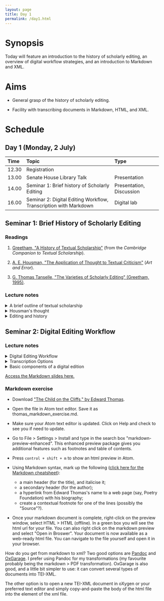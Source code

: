 ```yaml
---
layout: page
title: Day 1
permalink: /day1.html
---
```


# Synopsis

Today will feature an introduction to the history of scholarly editing, an overview of digital workflow strategies, and an introduction to Markdown and XML.

# Aims

- General grasp of the history of scholarly editing.

- Facility with transcribing documents in Markdown, HTML, and XML.

# Schedule

## Day 1 (Monday, 2 July)

Time  | Topic                                                                         | Type
:---- | :---------------------------------------------------------------------------- | :-----------------------
12.30 | Registration                                                                  |
13.00 | Senate House Library Talk                                                     | Presentation             |
14.00 | Seminar 1: Brief history of Scholarly Editing                                 | Presentation, Discussion |
16.00 | Seminar 2: Digital Editing Workflow, Transcription with Markdown | Digital lab              |

## Seminar 1: Brief History of Scholarly Editing

### Readings

1. [Greetham, "A History of Textual Scholarship"](/Day1/greetham-history-textual-scholarship.pdf) (from the *Cambridge Companion to Textual Scholarship*).

2. [A. E. Housman, "The Application of Thought to Textual Criticism"](../readings/housman_application_of_thought.html) (*Art and Error*).

3. [G. Thomas Tanselle, "The Varieties of Scholarly Editing" (Greetham, 1995)](../readings/tanselle_varieties_of_editing.pdf).

### Lecture notes

<details>
  <summary>A brief outline of textual scholarship </summary>
  <br />
  <ul>
  <li><p>Peisistratus (560–527 BCE) orders the 'official' text of Homer. The primary challenge was to build a coherent text from myriad versions spoken by the rhapsodes. This could be a viable beginning of textual criticism, i.e., being aware of variance and attending to authenticity and authority (whatever those terms mean). (Discuss!)</p></li>
  <li><p>Lycurgus (c. 390–324 BCE) arranges for single texts of Aeschylus, Sophocles, and Euripedes to be deposited into Athenian archives.</p></li>
  <li><p>The history of textual editing is a history of arguments about the meaning of terms such as authenticity and authority. It is also a record of humans grappling with the contingencies of cultural imagination, tradition, and artifacts.</p></li>
  <li><p>What is the <em>textus receptus</em>? When mistakes in a received (published) edition prevail: E.g., Falstaff "babbl'd o' green fields" (Shakespeare, <em>Henry V</em>); "soiled fish of the sea" (Melville, <em>White-Jacket</em>).</p></li>
  <li><p>Library of Alexandria: manuscript copying was a common practice, since all incoming ships had to declare any manuscripts in their possession. Any manuscripts declared would then be copied and deposited in libraries. Their copies were only labeled differently if they had differences.</p></li>
  <li><p>The birth of collation as an editorial practice; and dealing with analogy versus anomaly: the Alexandrians sought to emend texts that had, in their judgment, corruptions. Their practice is idealistic: the best text is not based on any actual document but rather a new document that seeks to bring out the best readings from all the extant texts.</p></li>
  <li><p>Pergamum, the other civic rival to Alexandria, switched to using parchment (animal skin) after Alexandria banished papyrus exports during a trade conflict. Generally, the Pergamanian scholars accepted the necessity of corruption and sought to identify the "best text" based on a careful examination of all surviving witnesses. The "best text" would be based on an actual historical document, rather than the Alexandrian text, which was a reconstructed text. Texts from neither of these epochs survive, but citations of them exist in medieval scholias.</p></li>
  <li><p>Descriptive Bibliography. Callimachus (c. 305–240 BCE) created the first record of Greek manuscripts, <em>Pinakes</em> (Tablets).</p></li>
  <li><p>Late classical era: the birth of textual commentaries (Servius Honoratus on Virgil, for example). Why is this important? The textual commentaries include quotes of important works and other cultural and historical information that have been otherwise lost. Hugh Cayless offers a good primer on Servius, as well as some thoughts on digital editing, <a href="https://blogs.library.duke.edu/dcthree/2018/01/10/digital-servius/">on his blog</a>.</p></li>
  <li><p>Biblical scholarship: problems of vocalisation, accentuation, and word-division in consonantal Hebrew. Masoretic text (Hebrew and Aramaic copies, c. 7th–9th centuries CE) versus Greek Septuagint translation versus the Dead Sea Scrolls. The Old Testament is far less complicated (textually speaking) than the transmission of the Greek New Testament. Jerome's <em>Vulgate</em>, commissioned by Pope Damascus I in the late 4th century CE, was the first Latin Bible that was based on surviving witnesses (~8000 manuscripts!).
</p></li>
<li><p>Medieval period saw a period of conservation, copying mostly religious works and trying to reconcile them, as much as possible, with classical (pagan) works. The Caroline Reformation led to a standardised script that made various European national scripts consistent––a significant portion of surviving manuscripts of classical literature is the result of copies made in monasteries with Carolingian script. Meanwhile, Constantinople's holdings of Greek manuscripts were crucial to Italian humanists' serious return to Greek study in the late fourteenth–early fifteenth century.</p></li>
<li><p>Copying work transferred from the hands of monks to those of professional scribes, often in universities. The great poet Petrarch's partial reconstruction of Livy's histories was a rigorous editorial project based on manuscript fragments in many medieval repositories. Poggio Bracciolini (1380–1459), acting as papal secretary, found manuscripts all over Europe of prominent classical thinkers. Bracciolini even invented a new humanist script that was far more clear and readable than the prevailing <em>textura</em> (i.e., gothic) script of the day. This is a good moment to reflect on the desire for humanists over time to invent inscription technologies that are consistent, readable, and shareable––a set of values very important to so-called "digital humanities" today.</p></li>
<li><p>Another figure worth noting: Lorenzo Valla (1407–57), the great debunker of forgeries: the <em>Donation of Constantine</em> and the letters of Seneca and St. Paul, e.g. He also sought to emend Jerome's <em>Vulgate</em>. His edition, based on Greek and patristic texts, was published by Erasmus in 1505. Similarly, Politian (1454–94) searched for earliest recoverable version of a manuscript––this foreshadowed the genealogical method of plotting a linear path of textual transmission. Politian derived the method of <em>eliminatio codicum descriptorum</em>, the removal of "descriptive" or derived copies as witnesses to an authentic version. This led to the method (very much in use to this day) of <em>stemma codicum</em>, the "family tree" of textual versions.</p></li>
</ul>


<ul><li>Stemmatics: building a family tree by examining scribal errors in multiple manuscript copies. Aldine editions. Example of the Erasmus New Testament. As an example: <img src="https://christopherohge.com/stemmatics.jpg"/>(<em>Source</em>: https://chs.harvard.edu/CHS/article/display/4742.1-textual-criticism-as-applied-to-biblical-and-classical-texts)</li></ul>

<ul><li><p>Philology (<em>OED</em>):</p>

<p>1. Love of learning and literature; the branch of knowledge that deals with the historical, linguistic, interpretative, and critical aspects of literature; literary or classical scholarship. Now chiefly U.S.</p>

<p>3. The branch of knowledge that deals with the structure, historical development, and relationships of languages or language families; the historical study of the phonology and morphology of languages; historical linguistics. See also comparative philology at comparative adj. 1b.</p></li></ul>

<ul><li><p>Lachmannian method: identification and evaluation of bibliographic sources with a critical awareness. This comes out of the work of Karl Lachmann (1793–1851), whose 1850 edition of Lucretius claimed that the three extant manuscripts descended from a single archetype. Later witnesses have more errors. Interestingly, Lachmann's <em>Nibelungenlied</em> edition involved more speculation.</p></li></ul>

<ul><li><p>Johann Gottfried Eichhorn (1753–1824) and his monumental claim that there was no possibility to find or reconstruct the original or best text in biblical texts, because of all of the layers of copying and linguistic shifts (<em>Einleitung in das Alte Testament</em>, 1780–83).<p></li></ul>

<ul><li><p>Friedrich August Wolf (1759–1824) similarly argued in his <em>Prolegomena ad Homerum</em> (1795) that it would be impossible to recover Homeric texts.<p></li></ul>
</details>

<details>
  <summary>Housman's thought</summary>
  <p>
</p>
  <ul>
  <li><p>Where do science and art meet? "Textual criticism is a science, and, since it comprises recension and emendation, it is also an art."</p></li>
  <li><p>A matter of reason and common sense, but also not "an exact science at all ... fluid and variable ... neither mystery nor mathematics"... It deals with human frailties---errors.</p></li>
  <li><p>Editorial problems should be treated as individuals: "must be regarded as possibly unique."</p></li>
  <li><p>Learning principles from instances:
  "P]ublic opinion is now aware that textual criticism, however repulsive, is nevertheless indispensable, and editors find that some presence of dealing with the subject is obligatory; and in these circumstances they apply, not thought, but words, to textual criticism. They get rules by rote without grasping the realities of which those rules are merely emblems, and recite them on inappropriate occasions instead of seriously thinking out each problem it arises."</p></li>
  <li><p>This is to suggest that editors should "look all facts in the face" and avoid sectarianism of thought: "This I cite as a specimen of the things which people may say if they do not think about the meaning of what they are saying, and especially as an example of the danger of dealing in generalisations. The best way to treat such pretentious inanities is to transfer them from the sphere of textual criticism, where the difference between truth and falsehood or between sense and nonsense is little regarded and seldom even perceived, into some sphere where men are obliged to use concrete and sensuous terms, which force them, however reluctantly, to think."</p></li>
  <li><p>What does he mean by sincerity of a manuscript? "When you call a MS. sincere you instantly engage on its behalf the moral sympathy of the thoughtless ... Our concern is not with the eternal destiny of the scribe, but with the temporal utility of the MS.; and a MS. is useful or the reverse in proportion to the amount of truth which it discloses or conceals, no matter what may be the causes of the disclosure or concealment."</p></li>
  <li><p>Sincerity and recension; the importance of <em>building</em>. "[E]ven the traditional rules must of course be tested by comparison with the witness of the MSS... if we build structures on our trust we are no critics."</p></li>
  <li><p>A paradox: "The MSS. are the material upon which we base our rule, and then, when we have got our rule, we turn round upon the MSS. and say that the rule, based upon them, convicts them of error. We are thus working in a circle, that is a fact which there is no denying; but, as Lachmann says, the task of the critic is just this, to tread that circle deftly and warily"</p></li>
  <li><p>"To be a textual critic requires aptitude for thinking and willingness to think; and though it also requires other things, those things are supplements and cannot be substitutes. Knowledge is good, method is good, but one thing beyond all others is necessary; and that is to have a head, not a pumpkin, on your shoulders and brains, not pudding, in your head."</p></li>
</ul>
</details>



<details>
  <summary>Editing and history</summary>
  <ul>
  <li><p>An act of historical scholarship which requires an answer to this question: "What role do judgment and evaluation play in reconstructing the past?" (Tanselle, 10).</p></li>
  <li><p>Texts of <strong>documents</strong> v. text of <strong>works</strong>.</p></li>
</ul>
</details>

## Seminar 2: Digital Editing Workflow

### Lecture notes

<details>
  <summary>Digital Editing Workflow</summary>
  <p>

If I am interested in creating a digital edition, there are two questions that you must ponder at length before proceeding:

1. What is my text model, why am I making it, and what will it be used for?

2. What is my workflow?

The answer to (1) will vary quite a bit, depending on your documents, and what kind of edition you would like to produce. We will continue to investigate options to (1) as we move through the course this week.

The answer to (2) is a little more straightforward. Since we are concerned with "digital" editing, we need to think in terms of an appropriate computational pipeline.

</p>
</details>



<details>
  <summary>Transcription Options</summary>
  <p>

The beginning of the pipeline is the flexible text editor. By flexible I mean an editor that is amenable to Web publishing, and uses non-proprietary open source formatting. Many editors have used proprietary word processors to transcribe their editorial material. While that has many virtues (control of type-setting features, to name one), it presents a lot of problems if you are trying to optimize your workflow. E.g., if you transcribe an edition in Microsoft Word, you would have to transform that document (and all of its attendant proprietary code) into XML or HTML in order to make it work as a digital edition on the Web.

For us, the common understanding is that XML files should be our edition files of record. Ideally, all documents would be transcribed in XML from the beginning, but for a variety of reasons that is not always practicable.

First we will look at the most basic of transcription: Markdown. This is lightweight web authoring at its best.

</p>
</details>

<details><summary>Basic components of a digital edition</summary>
<ul>Source file(s) of transcribed text and metadata encoded in XML. The best encoding practice is to use the Text Encoding Initiative (TEI) standards, but it's not necessary.</ul>
<ul>Files that parse (i.e., read) and transform the encoded documents for viewing. Typically these will be XSLT or XQuery or (less common) Python files.</ul>
<ul>The edition, as transformed by the former, in html.</ul>
<ul>Files for styling the edition's html interface (CSS, JavaScript)</ul>

<p></p>
</details>

[Access the Markdown slides here.](https://christopherohge.com/MarkdownLRBS.pdf)

### Markdown exercise

- Download ["The Child on the Cliffs," by Edward Thomas](../thomas_edward_child_on_the_cliffs.txt).

- Open the file in Atom text editor. Save it as thomas_markdown_exercise.md.

- Make sure your Atom text editor is updated. Click on Help and check to see you if need to update.

- Go to File > Settings > Install and type in the search box "markdown-preview-enhanced". This enhanced preview package gives you additional features such as footnotes and table of contents.

- Press `control + shift + m` to show an html preview in Atom.

- Using Markdown syntax, mark up the following ([click here for the Markdown cheatsheet](https://www.markdownguide.org/cheat-sheet/)):

  - a main header (for the title), and italicise it;
  - a secondary header (for the author);
  - a hyperlink from Edward Thomas's name to a web page (say, Poetry Foundation) with his biography;
  - create a contextual footnote for one of the lines (possibly the "Source"?).

- Once your markdown document is complete, right-click on the preview window, select HTML > HTML (offline). In a green box you will see the html url for your file. You can also right click on the markdown preview and select "Open in Broswer". Your document is now available as a web-ready html file. You can navigate to the file yourself and open it in your browser.

How do you get from markdown to xml? Two good options are [Pandoc](https://pandoc.org/) and [OxGarage](http://www.tei-c.org/oxgarage/). I prefer using Pandoc for my transformations (my favourite probably being the markdown > PDF transformation). OxGarage is also good, and a little bit simpler to use: it can convert several types of documents into TEI-XML.

The other option is to open a new TEI-XML document in oXygen or your preferred text editor and simply copy-and-paste the body of the html file into the <body> element of the xml file.
